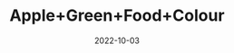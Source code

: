 ---
title: 'Apple+Green+Food+Colour'
date: '2022-10-03' 
metatag: '' 
inventory: '0' 
draft: false 
# meta description 
shortDescripton: ''
description: 'Food+Colour'
longdescription: ''
featured: True
# product Price
price: '40.0'
# Product Short Description
productID: '26768A76-6625-ED11-9968-005056B3A416'
type: 'products'
category: 'Food+Colour' 
thumnailproduct: 'https://eraconnect.blob.core.windows.net/product-images/aminsaddiquidawakhana/26768A76-6625-ED11-9968-005056B3A416.webp' 
images:
  - image: 'https://eraconnect.blob.core.windows.net/product-images/aminsaddiquidawakhana/26768A76-6625-ED11-9968-005056B3A416.webp'  
Variants:
---